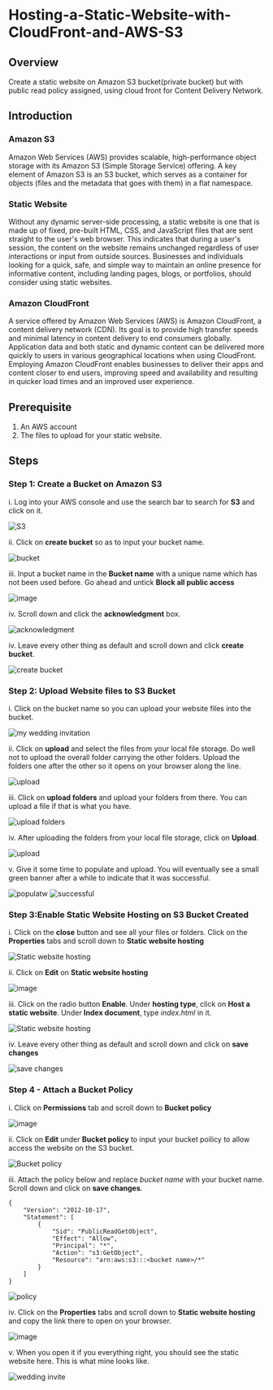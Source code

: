 # Hosting-a-Static-Website-with-CloudFront-and-AWS-S3

## Overview
Create a static website on Amazon S3 bucket(private bucket) but with public read policy assigned, using cloud front for Content Delivery Network.

## Introduction

### Amazon S3

Amazon Web Services (AWS) provides scalable, high-performance object storage with its Amazon S3 (Simple Storage Service) offering. A key element of Amazon S3 is an S3 bucket, which serves as a container for objects (files and the metadata that goes with them) in a flat namespace. 

### Static Website

Without any dynamic server-side processing, a static website is one that is made up of fixed, pre-built HTML, CSS, and JavaScript files that are sent straight to the user's web browser. This indicates that during a user's session, the content on the website remains unchanged regardless of user interactions or input from outside sources. Businesses and individuals looking for a quick, safe, and simple way to maintain an online presence for informative content, including landing pages, blogs, or portfolios, should consider using static websites.

### Amazon CloudFront

A service offered by Amazon Web Services (AWS) is Amazon CloudFront, a content delivery network (CDN). Its goal is to provide high transfer speeds and minimal latency in content delivery to end consumers globally. Application data and both static and dynamic content can be delivered more quickly to users in various geographical locations when using CloudFront. 
Employing Amazon CloudFront enables businesses to deliver their apps and content closer to end users, improving speed and availability and resulting in quicker load times and an improved user experience.

## Prerequisite

1. An AWS account
2. The files to upload for your static website.

## Steps 

### Step 1: Create a Bucket on Amazon S3

i. Log into your AWS console and use the search bar to search for **S3** and click on it.

![S3](https://github.com/Adaeze-69/Hosting-a-Static-Website-with-CloudFront-and-AWS-S3/assets/66219475/9ec43daa-1ede-496c-852e-fa36d570c081)

ii. Click on **create bucket** so as to input your bucket name.

![bucket](https://github.com/Adaeze-69/Hosting-a-Static-Website-with-CloudFront-and-AWS-S3/assets/66219475/60f3d487-3437-49b4-8c83-e3b537d1df86)

iii. Input a bucket name in the **Bucket name** with a unique name which has not been used before. Go ahead and untick **Block all public access**

![image](https://github.com/Adaeze-69/Hosting-a-Static-Website-with-CloudFront-and-AWS-S3/assets/66219475/f1fa2ded-6659-4d5d-99ea-b72ac321e03f)

iv. Scroll down and click the **acknowledgment** box.

![acknowledgment](https://github.com/Adaeze-69/Hosting-a-Static-Website-with-CloudFront-and-AWS-S3/assets/66219475/097104e0-9fc0-4a04-850f-2f859568728d)

iv. Leave every other thing as default and scroll down and click **create bucket**.

![create bucket](https://github.com/Adaeze-69/Hosting-a-Static-Website-with-CloudFront-and-AWS-S3/assets/66219475/8072c6f8-fb78-41b1-8ab7-ef9c824d61f9)

### Step 2: Upload Website files to S3 Bucket

i. Click on the bucket name so you can upload your website files into the bucket.

![my wedding invitation](https://github.com/Adaeze-69/Hosting-a-Static-Website-with-CloudFront-and-AWS-S3/assets/66219475/a78a6759-43ed-4549-97f3-ee53da2b29c6)

ii. Click on **upload** and select the files from your local file storage. Do well not to upload the overall folder carrying the other folders. Upload the folders one after the other so it opens on your browser along the line.

![upload](https://github.com/Adaeze-69/Hosting-a-Static-Website-with-CloudFront-and-AWS-S3/assets/66219475/5753c604-1914-4e47-91a5-5e219b0bda3d)

iii. Click on **upload folders** and upload your folders from there. You can upload a file if that is what you have.

![upload folders](https://github.com/Adaeze-69/Hosting-a-Static-Website-with-CloudFront-and-AWS-S3/assets/66219475/83eceb19-8b4c-47f2-81ad-a21a7e645ea2)

iv. After uploading the folders from your local file storage, click on **Upload**.

![upload](https://github.com/Adaeze-69/Hosting-a-Static-Website-with-CloudFront-and-AWS-S3/assets/66219475/dcd58e92-6c6c-4ada-98a4-8663e63da07a)

v. Give it some time to populate and upload. You will eventually see a small green banner after a while to indicate that it was successful.

![populatw](https://github.com/Adaeze-69/Hosting-a-Static-Website-with-CloudFront-and-AWS-S3/assets/66219475/a3072693-a99b-46e5-a753-18a312f41fa9)
![successful](https://github.com/Adaeze-69/Hosting-a-Static-Website-with-CloudFront-and-AWS-S3/assets/66219475/fdf2c8cf-2a2d-4a1e-8f0a-ff95498cc8d1)

### Step 3:Enable Static Website Hosting on S3 Bucket Created

i. Click on the **close** button and see all your files or folders. Click on the **Properties** tabs and scroll down to **Static website hosting**

![Static website hosting](https://github.com/Adaeze-69/Hosting-a-Static-Website-with-CloudFront-and-AWS-S3/assets/66219475/71fb0efe-4f2c-41e4-b71d-7ff721af1830)

ii. Click on **Edit** on **Static website hosting**

![image](https://github.com/Adaeze-69/Hosting-a-Static-Website-with-CloudFront-and-AWS-S3/assets/66219475/fd3f19e7-a597-4112-bc00-5384b67c1350)

iii. Click on the radio button **Enable**. Under **hosting type**, click on **Host a static website**. Under **Index document**, type *index.html* in it.

![Static website hosting](https://github.com/Adaeze-69/Hosting-a-Static-Website-with-CloudFront-and-AWS-S3/assets/66219475/c47d1f79-a154-4026-80b8-652d2b86d751)

iv. Leave every other thing as default and scroll down and click on **save changes**

![save changes](https://github.com/Adaeze-69/Hosting-a-Static-Website-with-CloudFront-and-AWS-S3/assets/66219475/e739ef18-4c73-486d-85e6-df316bc4f338)

### Step 4 - Attach a Bucket Policy

i. Click on **Permissions** tab and scroll down to **Bucket policy**

![image](https://github.com/Adaeze-69/Hosting-a-Static-Website-with-CloudFront-and-AWS-S3/assets/66219475/638dddb4-1ee1-426b-bad2-6002a868b699)

ii. Click on **Edit** under **Bucket policy** to input your bucket poilicy to allow access the website on the S3 bucket.

![Bucket policy](https://github.com/Adaeze-69/Hosting-a-Static-Website-with-CloudFront-and-AWS-S3/assets/66219475/d75c5092-6d0c-45a7-860e-86d1df4c6383)

iii. Attach the policy below and replace *bucket name* with your bucket name. Scroll down and click on **save changes**.

```
{
    "Version": "2012-10-17",
    "Statement": [
        {
            "Sid": "PublicReadGetObject",
            "Effect": "Allow",
            "Principal": "*",
            "Action": "s3:GetObject",
            "Resource": "arn:aws:s3:::<bucket name>/*"
        }
    ]
}
```

![policy](https://github.com/Adaeze-69/Hosting-a-Static-Website-with-CloudFront-and-AWS-S3/assets/66219475/c4ef00f0-4d65-4b83-b34d-32fbba9d8e21)

iv. Click on the **Properties** tabs and scroll down to **Static website hosting** and copy  the link there to open on your browser.

![image](https://github.com/Adaeze-69/Hosting-a-Static-Website-with-CloudFront-and-AWS-S3/assets/66219475/e282912a-17af-4320-9d87-e1873e05bfb8)

v. When you open it if you everything right, you should see the static website here. This is what mine looks like.

![wedding invite](https://github.com/Adaeze-69/Hosting-a-Static-Website-with-CloudFront-and-AWS-S3/assets/66219475/ace028dc-8d5c-42c7-9cbd-3b42fd72de57)

